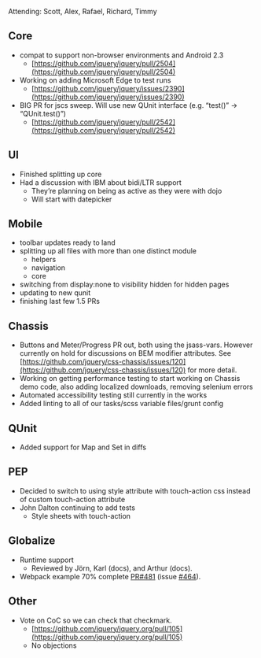 Attending: Scott, Alex, Rafael, Richard, Timmy

## Core
* compat to support non-browser environments and Android 2.3
  * [https://github.com/jquery/jquery/pull/2504](https://github.com/jquery/jquery/pull/2504)
* Working on adding Microsoft Edge to test runs
  * [https://github.com/jquery/jquery/issues/2390](https://github.com/jquery/jquery/issues/2390)
* BIG PR for jscs sweep. Will use new QUnit interface (e.g. “test()” -> “QUnit.test()”)
  * [https://github.com/jquery/jquery/pull/2542](https://github.com/jquery/jquery/pull/2542)

## UI
* Finished splitting up core
* Had a discussion with IBM about bidi/LTR support
  * They’re planning on being as active as they were with dojo
  * Will start with datepicker

## Mobile
* toolbar updates ready to land
* splitting up all files with more than one distinct module
  * helpers
  * navigation
  * core
* switching from display:none to visibility hidden for hidden pages
* updating to new qunit
* finishing last few 1.5 PRs

## Chassis
* Buttons and Meter/Progress PR out, both using the jsass-vars.  However currently on hold for discussions on BEM modifier attributes. See [https://github.com/jquery/css-chassis/issues/120](https://github.com/jquery/css-chassis/issues/120) for more detail.
* Working on getting performance testing to start working on Chassis demo code, also adding localized downloads, removing selenium errors
* Automated accessibility testing still currently in the works
* Added linting to all of our tasks/scss variable files/grunt config

## QUnit
* Added support for Map and Set in diffs

## PEP
* Decided to switch to using style attribute with touch-action css instead of custom touch-action attribute
* John Dalton continuing to add tests
  * Style sheets with touch-action

## Globalize
* Runtime support
  * Reviewed by Jörn, Karl (docs), and Arthur (docs).
* Webpack example 70% complete [PR#481](https://github.com/jquery/globalize/pull/481) (issue [#464](https://github.com/jquery/globalize/issues/464)).

## Other
* Vote on CoC so we can check that checkmark.
  * [https://github.com/jquery/jquery.org/pull/105](https://github.com/jquery/jquery.org/pull/105)
  * No objections
